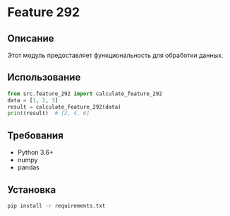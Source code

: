 # Feature 292
## Описание
Этот модуль предоставляет функциональность для обработки данных.
## Использование
```python
from src.feature_292 import calculate_feature_292
data = [1, 2, 3]
result = calculate_feature_292(data)
print(result)  # [2, 4, 6]
```
## Требования
- Python 3.6+
- numpy
- pandas
## Установка
```bash
pip install -r requirements.txt
```
